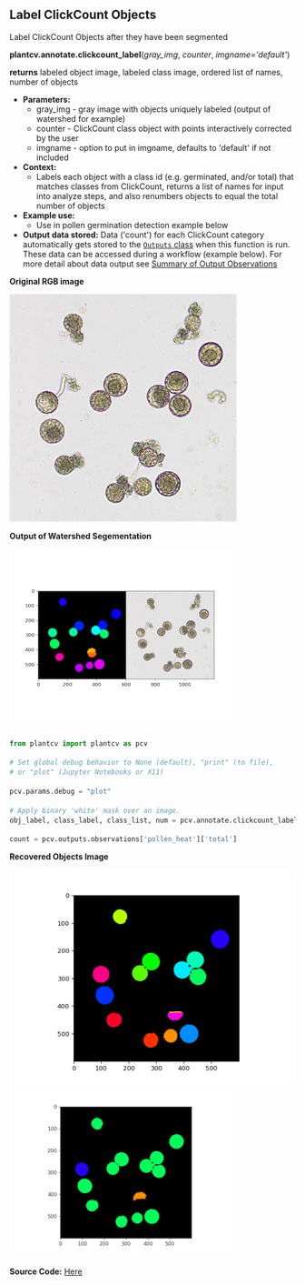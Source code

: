 ## Label ClickCount Objects

Label ClickCount Objects after they have been segmented 

**plantcv.annotate.clickcount_label**(*gray_img*, *counter*, *imgname='default'*)

**returns** labeled object image, labeled class image, ordered list of names, number of objects

- **Parameters:**
    - gray_img - gray image with objects uniquely labeled (output of watershed for example)
    - counter - ClickCount class object with points interactively corrected by the user
    - imgname - option to put in imgname, defaults to 'default' if not included
- **Context:**
    - Labels each object with a class id (e.g. germinated, and/or total) that matches classes from ClickCount, returns a list of names for input into analyze steps, and also renumbers objects to equal the total number of objects
- **Example use:**
    - Use in pollen germination detection example below
- **Output data stored:** Data ('count') for each ClickCount category automatically gets stored to the [`Outputs` class](outputs.md) when this function is
run. These data can be accessed during a workflow (example below). For more detail about data output see
[Summary of Output Observations](output_measurements.md#summary-of-output-observations)

**Original RGB image**

![Screenshot](img/documentation_images/annotate_clickcount_label/crop_pollen.png)
  
**Output of Watershed Segementation**

![Screenshot](img/documentation_images/annotate_clickcount_label/Figure6.png)

```python

from plantcv import plantcv as pcv

# Set global debug behavior to None (default), "print" (to file), 
# or "plot" (Jupyter Notebooks or X11)

pcv.params.debug = "plot"

# Apply binary 'white' mask over an image. 
obj_label, class_label, class_list, num = pcv.annotate.clickcount_label(gray_img=pollen_watershed, counter=counter, imgname="pollen_heat")

count = pcv.outputs.observations['pollen_heat']['total']

```

**Recovered Objects Image**

![Screenshot](img/documentation_images/annotate_clickcount_label/Figure7.png)
![Screenshot](img/documentation_images/annotate_clickcount_label/Figure8.png)


**Source Code:** [Here](https://github.com/danforthcenter/plantcv/blob/main/plantcv/plantcv/annotate/clickcount_label.py)
